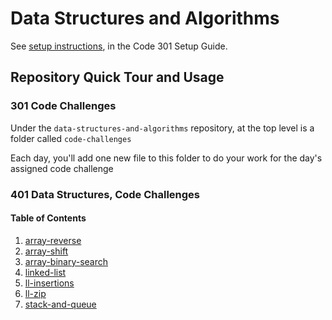 # Data Structures and Algorithms

See [setup instructions](https://codefellows.github.io/setup-guide/code-301/3-code-challenges), in the Code 301 Setup Guide.

## Repository Quick Tour and Usage

### 301 Code Challenges

Under the `data-structures-and-algorithms` repository, at the top level is a folder called `code-challenges`

Each day, you'll add one new file to this folder to do your work for the day's assigned code challenge

### 401 Data Structures, Code Challenges

#### Table of Contents

1. [array-reverse](python/challenges/array_reverse)
1. [array-shift](python/challenges/array_shift)
1. [array-binary-search](python/challenges/array_binary_search)
1. [linked-list](python/linked_list)
1. [ll-insertions](python/linked_list)
1. [ll-zip](python/challenges/ll_zip)
1. [stack-and-queue](python/stack-and-queue)